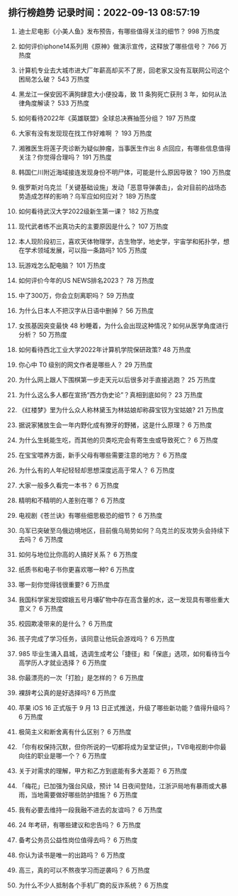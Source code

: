 
## 排行榜趋势 记录时间：2022-09-13 08:57:19
  
  1. 迪士尼电影《小美人鱼》发布预告，有哪些值得关注的细节？ 998 万热度
    
  2. 如何评价iphone14系列用《原神》做演示宣传，这释放了哪些信号？ 766 万热度
    
  3. 计算机专业去大城市进大厂年薪高却买不了房，回老家又没有互联网公司这个困局怎么破？ 543 万热度
    
  4. 黑龙江一保安因不满狗肆意大小便投毒，致 11 条狗死亡获刑 3 年，如何从法律角度解读？ 533 万热度
    
  5. 如何看待2022年《英雄联盟》全球总决赛抽签分组？ 197 万热度
    
  6. 大家有没有发现现在找工作好难啊 ？ 193 万热度
    
  7. 湘雅医生将莲子壳诊断为疑似肿瘤，当事医生作出 8 点回应，有哪些信息值得关注？你觉得合理吗？ 191 万热度
    
  8. 韩国仁川附近海域接连发现身份不明尸体，可能是什么原因导致？ 190 万热度
    
  9. 俄罗斯对乌克兰「关键基础设施」发动「恶意导弹袭击」，会对目前的战场态势造成怎样的影响？乌军应如何应对？ 189 万热度
    
  10. 如何看待武汉大学2022级新生第一课？ 182 万热度
    
  11. 现代武者练不出真功夫的主要原因是什么？ 107 万热度
    
  12. 本人现阶段初三，喜欢天体物理学，古生物学，地史学，宇宙学和拓扑学，想在学术领域发展，可以指一条路吗? 105 万热度
    
  13. 玩游戏怎么配电脑？ 101 万热度
    
  14. 如何评价今年的US NEWS排名2023？ 78 万热度
    
  15. 中了300万，你会立刻离职吗？ 59 万热度
    
  16. 为什么日本人不把汉字从日语中删掉？ 56 万热度
    
  17. 女孩基因突变最快 48 秒睡着，为什么会出现这种情况？如何从医学角度进行分析？ 50 万热度
    
  18. 如何看待西北工业大学2022年计算机学院保研政策? 48 万热度
    
  19. 你心中 T0 级别的网文作者是哪些人？ 29 万热度
    
  20. 为什么网上跟人下围棋第一步走天元以后很多对手直接逃跑？ 25 万热度
    
  21. 为什么这么多人都在宣扬“西方伪史论”？真相到底如何？ 23 万热度
    
  22. 《红楼梦》里为什么众人称林黛玉为林姑娘却称薛宝钗为宝姑娘? 21 万热度
    
  23. 据说家猪放生会一年内野化成有獠牙的野猪，这是什么原理？ 6 万热度
    
  24. 为什么生蚝能生吃，而其他的贝类吃完会有寄生虫或导致死亡？ 6 万热度
    
  25. 在宝宝喂养方面，新手父母有哪些需要注意的地方？ 6 万热度
    
  26. 为什么有的人年纪轻轻却思想深度远高于常人？ 6 万热度
    
  27. 大家一般多久看完一本书？ 6 万热度
    
  28. 精明和不精明的人差别在哪？ 6 万热度
    
  29. 电视剧《苍兰诀》有哪些细思极恐的细节？ 6 万热度
    
  30. 乌军已突破至乌俄边境地区，目前俄乌局势如何？乌克兰的反攻势头会持续下去吗？ 6 万热度
    
  31. 如何与地位比你高的人搞好关系？ 6 万热度
    
  32. 纸质书和电子书你更喜欢哪一种? 6 万热度
    
  33. 哪一刻你觉得钱很重要? 6 万热度
    
  34. 我国科学家发现嫦娥五号月壤矿物中存在高含量的水，这一发现具有哪些重大意义？ 6 万热度
    
  35. 校园欺凌带来的是什么？ 6 万热度
    
  36. 孩子完成了学习任务，该同意让他玩会游戏吗？ 6 万热度
    
  37. 985 毕业生涌入县城，选调生成考公「捷径」和「保底」选项，如何看待当今高学历人才就业选择？ 6 万热度
    
  38. 你最漂亮的一次「打脸」是怎样的？ 6 万热度
    
  39. 裸辞考公真的是好选择吗? 6 万热度
    
  40. 苹果 iOS 16 正式版于 9 月 13 日正式推送，升级了哪些新功能？值得升级吗？ 6 万热度
    
  41. 极简主义和断舍离有什么区别？ 6 万热度
    
  42. 「你有权保持沉默，但你所说的一切都将成为呈堂证供」，TVB电视剧中你最向往的职业是哪一个？ 6 万热度
    
  43. 关于对需求的理解，甲方和乙方到底能有多大差距？ 6 万热度
    
  44. 「梅花」已加强为强台风级，预计 14 日夜间登陆，江浙沪局地有暴雨或大暴雨，当地需要做好哪些防护措施？ 6 万热度
    
  45. 我有必要去维持一段我融不进去的友谊吗？ 6 万热度
    
  46. 24 年考研，有哪些建议和忠告吗？ 6 万热度
    
  47. 备考公务员公益性岗位值得去吗？ 6 万热度
    
  48. 你认为读书是唯一的出路吗？ 6 万热度
    
  49. 高三，真的可以不熬夜学习而逆袭吗？ 6 万热度
    
  50. 为什么不少人抵制各个手机厂商的反诈系统？ 6 万热度
    